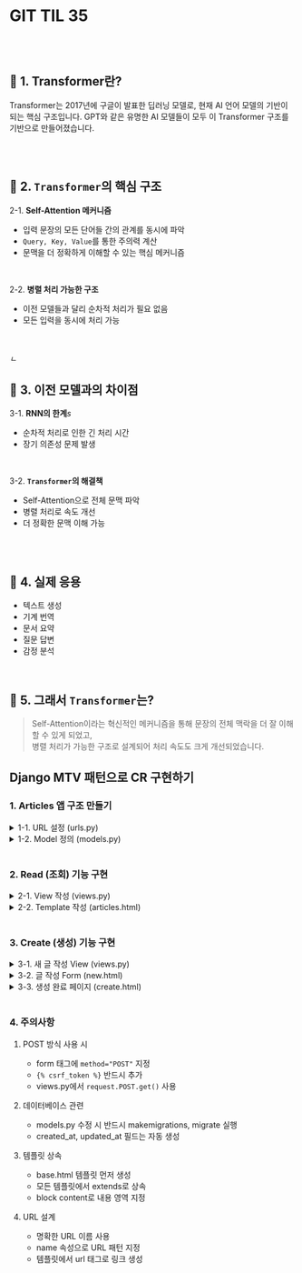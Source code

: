 # GIT TIL 35

<br><br>

## 🤔 1. Transformer란?
Transformer는 2017년에 구글이 발표한 딥러닝 모델로, 현재 AI 언어 모델의 기반이 되는 핵심 구조입니다. GPT와 같은 유명한 AI 모델들이 모두 이 Transformer 구조를 기반으로 만들어졌습니다.

<br><br>

## 🧠 2. `Transformer`의 핵심 구조
2-1. **Self-Attention 메커니즘**
   - 입력 문장의 모든 단어들 간의 관계를 동시에 파악
   - `Query, Key, Value`를 통한 주의력 계산
   - 문맥을 더 정확하게 이해할 수 있는 핵심 메커니즘

<br>

2-2. **병렬 처리 가능한 구조**
   - 이전 모델들과 달리 순차적 처리가 필요 없음
   - 모든 입력을 동시에 처리 가능

<br><br>
$ㄴ$
## 💫 3. 이전 모델과의 차이점
3-1. **RNN의 한계**$s$
   - 순차적 처리로 인한 긴 처리 시간
   - 장기 의존성 문제 발생

<br>

3-2. **`Transformer`의 해결책**
   - Self-Attention으로 전체 문맥 파악
   - 병렬 처리로 속도 개선
   - 더 정확한 문맥 이해 가능

<br><br>

## 🚀 4. 실제 응용
- 텍스트 생성
- 기계 번역
- 문서 요약
- 질문 답변
- 감정 분석

<br>

## 🤔 5. 그래서 `Transformer`는?
>  Self-Attention이라는 혁신적인 메커니즘을 통해 문장의 전체 맥락을 더 잘 이해할 수 있게 되었고, <br>병렬 처리가 가능한 구조로 설계되어 처리 속도도 크게 개선되었습니다.

## Django MTV 패턴으로 CR 구현하기

### 1. Articles 앱 구조 만들기

<details>
<summary>1-1. URL 설정 (urls.py)</summary>

```python
from django.urls import path
from . import views

urlpatterns = [
    path('', views.articles, name='articles'),        # 전체 글 조회
    path('new/', views.new, name='new'),             # 새 글 작성 폼
    path('create/', views.create, name='create'),     # 새 글 저장
]
```
</details>

<details>
<summary>1-2. Model 정의 (models.py)</summary>

```python
from django.db import models

class Article(models.Model):
    title = models.CharField(max_length=50)
    content = models.TextField()
    created_at = models.DateTimeField(auto_now_add=True)
    updated_at = models.DateTimeField(auto_now=True)
```
</details>

<br>

### 2. Read (조회) 기능 구현

<details>
<summary>2-1. View 작성 (views.py)</summary>

```python
from .models import Article

def articles(request):
    # DB에서 전체 게시글 조회
    articles = Article.objects.all()
    # 조회한 데이터를 템플릿에 전달
    context = {
        'articles': articles,
    }
    return render(request, 'articles.html', context)
```
</details>

<details>
<summary>2-2. Template 작성 (articles.html)</summary>

```html
{% extends 'base.html' %}

{% block content %}
    <h1>Articles</h1>
    
    <ul>
        {% for article in articles %}
            <li>
                <div>글 번호: {{ article.id }}</div>
                <div>글 제목: {{ article.title }}</div>
                <div>글 내용: {{ article.content }}</div>
                <br>
            </li>
        {% endfor %}
    </ul>
{% endblock content %}
```
</details>

<br>

### 3. Create (생성) 기능 구현

<details>
<summary>3-1. 새 글 작성 View (views.py)</summary>

```python
def new(request):
    return render(request, 'new.html')

def create(request):
    # POST 방식으로 전달된 데이터 받기
    title = request.POST.get('title')
    content = request.POST.get('content')
    
    # 새 Article 객체 생성
    article = Article(title=title, content=content)
    article.save()
    
    # 생성 완료 후 상세 페이지로
    context = {
        'article': article,
    }
    return render(request, 'create.html', context)
```
</details>

<details>
<summary>3-2. 글 작성 Form (new.html)</summary>

```html
{% extends 'base.html' %}

{% block content %}
    <h1>New Article</h1>
    
    <form action="{% url 'create' %}" method="POST">
        {% csrf_token %}
        <label for="title">제목:</label>
        <input type="text" name="title" id="title"><br><br>
        
        <label for="content">내용:</label>
        <textarea name="content" id="content" cols="30" rows="10"></textarea><br><br>
        
        <button type="submit">저장</button>
    </form>
{% endblock content %}
```
</details>

<details>
<summary>3-3. 생성 완료 페이지 (create.html)</summary>

```html
{% extends 'base.html' %}

{% block content %}
    <h1>'{{ article.title }}' 작성 완료</h1>
    <a href="{% url 'articles' %}">목록으로</a>
{% endblock content %}
```
</details>

<br>

### 4. 주의사항

1. POST 방식 사용 시
   - form 태그에 `method="POST"` 지정
   - `{% csrf_token %}` 반드시 추가
   - views.py에서 `request.POST.get()` 사용

2. 데이터베이스 관련
   - models.py 수정 시 반드시 makemigrations, migrate 실행
   - created_at, updated_at 필드는 자동 생성

3. 템플릿 상속
   - base.html 템플릿 먼저 생성
   - 모든 템플릿에서 extends로 상속
   - block content로 내용 영역 지정

4. URL 설계
   - 명확한 URL 이름 사용
   - name 속성으로 URL 패턴 지정
   - 템플릿에서 url 태그로 링크 생성

